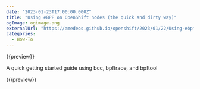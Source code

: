```yaml
---
date: "2023-01-23T17:00:00.000Z"
title: "Using eBPF on OpenShift nodes (the quick and dirty way)"
ogImage: ogimage.png
externalUrl: "https://amedeos.github.io/openshift/2023/01/22/Using-ebpf-on-OpenShift-the-quick-and-dirty-way.html"
categories:
  - How-To
---
```


{{preview}}

A quick getting started guide using bcc, bpftrace, and bpftool

{{/preview}}
